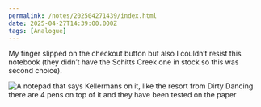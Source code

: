 ```yaml
---
permalink: /notes/202504271439/index.html
date: 2025-04-27T14:39:00.000Z
tags: [Analogue]
---
```


My finger slipped on the checkout button but also I couldn’t resist this notebook (they didn’t have the Schitts Creek one in stock so this was second choice). 

![A notepad that says Kellermans on it, like the resort from Dirty Dancing there are 4 pens on top of it and they have been tested on the paper](https://cdn.rknight.me/site/2025/pens-27-04-25.jpg)